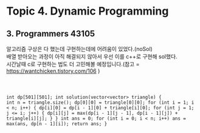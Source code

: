 # Topic 4. Dynamic Programming
## 3. Programmers 43105 
알고리즘 구상은 다 했는데 구현하는데에 어려움이 있었다.(noSol)  
배열 받아오는 과정이 아직 해결되지 않아서 우선 이를 c++로 구현해 sol했다.  
시간날때 c로 구현하는 법도 더 고민해볼 예정입니다.(참고 = https://wantchicken.tistory.com/106 )

<ore>
<code>

int dp[501][501];
int solution(vector<vector<int>> triangle) {
    int n = triangle.size();
    dp[0][0] = triangle[0][0]; 
    for (int i = 1; i < n; i++) {
        dp[i][0] = dp[i - 1][0] + triangle[i][0];
        for (int j = 1; j <= i; j++) {
            dp[i][j] = max(dp[i - 1][j - 1], dp[i - 1][j]) + triangle[i][j];
        }
    }
    int ans = 0;
    for (int i = 0; i < n; i++) ans = max(ans, dp[n - 1][i]);
    return ans;
}

</code>
</pre>